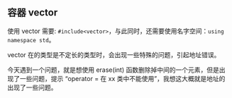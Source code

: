 ## 容器 vector
使用 vector 需要: ``#include<vector>``，与此同时，还需要使用名字空间：``using namespace std``。

vector 在的类型是不定长的类型时，会出现一些特殊的问题，引起地址错误。

今天遇到一个问题，就是想使用 erase(int) 函数删除掉中间的一个元素，但是出现了一些问题，提示 “operator = 在 xx 类中不能使用”，我想这大概就是地址的出现了一些问题。